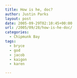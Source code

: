 ```yaml
---
title: How is he, doc?
author: Justin Parks
layout: post
date: 2005-09-29T02:10:45+00:00
url: /2005/09/28/how-is-he-doc/
categories:
  - Chipmunk Bay
tags:
  - bryce
  - god
  - jacob
  - kaigon
  - karen

---
```


